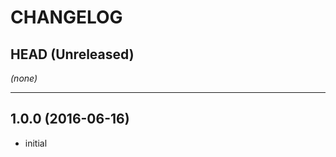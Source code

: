 CHANGELOG
=========

## HEAD (Unreleased)
_(none)_

--------------------

## 1.0.0 (2016-06-16)
* initial

